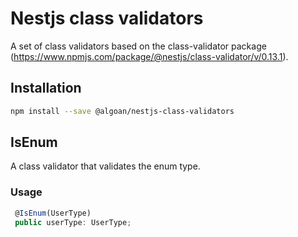 # Nestjs class validators

A set of class validators based on the class-validator package (https://www.npmjs.com/package/@nestjs/class-validator/v/0.13.1).

## Installation

```bash
npm install --save @algoan/nestjs-class-validators
```

## IsEnum

A class validator that validates the enum type.

### Usage

```ts
 @IsEnum(UserType)
 public userType: UserType;
```

